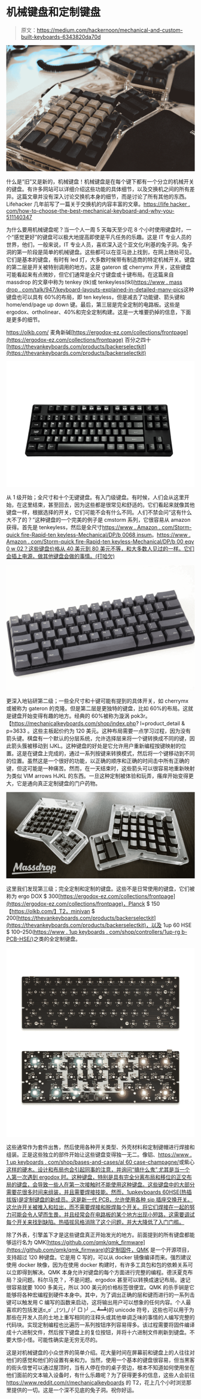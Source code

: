 # 机械键盘和定制键盘

> 原文：<https://medium.com/hackernoon/mechanical-and-custom-built-keyboards-6343820da70d>

![](img/67dd4c27319f3a3acae7e0feb6e7ae5f.png)

什么是“旧”又是新的，机械键盘！机械键盘是在每个键下都有一个分立的机械开关的键盘。有许多网站可以详细介绍这些功能的具体细节，以及交换机之间的所有差异。这篇文章并没有深入讨论交换机本身的细节，而是讨论了所有其他的东西。Lifehacker 几年前写了一篇关于交换机的内容丰富的文章。[https://life hacker . com/how-to-choose-the-best-mechanical-keyboard-and-why-you-511140347](https://lifehacker.com/how-to-choose-the-best-mechanical-keyboard-and-why-you-511140347)

为什么要用机械键盘呢？当一个人一周 5 天每天至少花 8 个小时使用键盘时，一个“感觉更好”的键盘可以极大地提高即使是平凡任务的乐趣。这是 IT 专业人员的世界，他们，一般来说，IT 专业人员，喜欢深入这个亚文化/利基的兔子洞。兔子洞的第一阶段是简单的机械键盘。这些都可以在亚马逊上找到，在网上随处可见。它们是基本的键盘，有时有 led 灯，大多数时候带有制造商的特定机械开关。键盘的第二层是开关被特别调用的地方。这是 gateron 或 cherrymx 开关，这些键盘可能看起来有点微妙，但它们通常是全尺寸键盘或十键布局。在这篇来自 massdrop 的文章中称为 tenkey (tk)或 tenkeyless(tkl)[https://www . mass drop . com/talk/947/keyboard-layouts-explained-in-detailed-many-pics](https://www.massdrop.com/talk/947/keyboard-layouts-explained-in-detail-many-pics)这种键盘也可以具有 60%的布局，即 ten keyless，但是减去了功能键、箭头键和 home/end/page up down 键。最后，第三层是完全定制的电路板。这些是 ergodox、ortholinear、40%和完全定制构建。这是一大堆要扔掉的信息，下面是更多的细节。

https://olkb.com/
麦角新碱[https://ergodox-ez.com/collections/frontpage](https://ergodox-ez.com/collections/frontpage)
百分之四十[https://thevankeyboards.com/products/backerselectkit](https://thevankeyboards.com/products/backerselectkit)

![](img/7264c256c6dbf382fdaed577188ce190.png)

从 1 级开始；全尺寸和十个无键键盘。有入门级键盘。有时候，人们会从这里开始，在这里结束，甚至回去，因为这些都是很常见和舒适的。它们看起来就像其他键盘一样，根据选择的开关，它们可能不会有什么不同。人们不禁会问“这有什么大不了的？”这种键盘的一个完美的例子是 cmstorm 系列，它很容易从 amazon 获得。首先是 tenkeyless，然后是全尺寸[https://www . Amazon . com/Storm-quick fire-Rapid-ten keyless-Mechanical/DP/b 0068 insum](https://www.amazon.com/Storm-QuickFire-Rapid-Tenkeyless-Mechanical/dp/B0068INSUM)。[https://www . Amazon . com/Storm-quick fire-Rapid-ten keyless-Mechanical/DP/b 00 eqv 0 w 02？这些键盘价格从 40 美元到 80 美元不等，和大多数人见过的一样。它们会插上电源，做其他键盘会做的事情。(打哈欠)](https://www.amazon.com/Storm-QuickFire-Rapid-Tenkeyless-Mechanical/dp/B00EQV0W02?th=1)

![](img/3c88fb91bd210d552bd415e8d970da9b.png)

更深入地钻研第二级；一些全尺寸和十键可能有提到的具体开关，如 cherrymx 或被称为 gateron 的克隆。但是第二层是更独特的键盘，比如 60%的布局。这就是键盘开始变得有趣的地方。经典的 60%被称为漩涡 pok3r。【https://mechanicalkeyboards.com/shop/index.php? l=product_detail & p=3633 。这些主板起价约为 120 美元。这种布局需要一点学习过程，因为没有箭头键。棋盘有一个默认的分层系统，允许选择层来将一个键转换成不同的键，因此箭头簇被移动到 IJKL。这种键盘的好处是它允许用户重新编程按键映射的位置。这是在键盘上完成的，通过一系列按键来转换模式，然后将一个键移动到不同的位置。虽然这是一个很好的功能，以正确的顺序和正确的时间击中所有正确的键，但这可能是一种痛苦。然而，在一天结束时，这些箭头可以很容易地重新映射为类似 VIM arrows HJKL 的东西。一旦这种定制被体验和玩弄，瘙痒开始变得更大，它是通向真正定制键盘的门户药物。

![](img/1de6fe05a2d0af0b9cfa2f831f2a4a71.png)

这里我们发现第三级；完全定制和定制的键盘。这些不是日常使用的键盘，它们被称为 ergo DOX $ 300[https://ergodox-ez.com/collections/frontpage](https://ergodox-ez.com/collections/frontpage)，Planck $ 150【https://olkb.com/】T2，minivan $ 200[https://thevankeyboards.com/products/backerselectkit](https://thevankeyboards.com/products/backerselectkit)，以及 1up 60 HSE $ 100–250([https://www . 1up keyboards . com/shop/controllers/1up-rg b-PCB-HSE/](https://www.1upkeyboards.com/shop/controllers/1up-rgb-pcb-hse/))之类的全定制键盘。

![](img/46f377ce9a11a66719bc4f48faaf0dbe.png)

这些通常作为套件出售，然后使用各种开关类型、外壳材料和定制键帽进行焊接和组装。正是这些独立的部件开始让这些键盘变得独一无二。像铝、[https://www . 1 up keyboards . com/shop/bases-and-cases/al 60 case-champagne/](https://www.1upkeyboards.com/shop/bases-and-cases/al60case-champagne/)或紫心[这样的硬木。设计和布局也会引起同事的注意，并询问“搞什么鬼”,尤其是当一个人第一次遇到 ergodox 时。这种键盘，特别是具有完全分离布局和移位的正交布局的键盘，会导致一些人在第一次接触时不能使用这种键盘。这些键盘中的大部分需要花很多时间来组装，并且需要焊接技能。然而，1upkeyboards 60HSE(热插拔版)是定制键盘的新成员。这是新一代 PCB，允许使用各种 sip 插座交换开关。这允许开关被推入和拉出，而不需要焊接和脱焊每个开关。将它们焊接在一起的努力可能会令人望而生畏，并且经常会在电路板的某个地方出现小短路，这需要调试每个开关来找到缺陷。热插拔风格消除了这个问题，并大大降低了入门门槛。](https://thevankeyboards.com/collections/catalog/products/retro60-keyboard-case-purple-heart)

除了外表，引擎盖下才是这些键盘真正开始发光的地方。前面提到的所有键盘都能够运行名为 QMK[https://github.com/qmk/qmk_firmware](https://github.com/qmk/qmk_firmware)的定制固件，QMK 是一个开源项目，支持超过 120 种键盘。它是用 C 写的，可以从 docker 镜像编译而来。强烈建议使用 docker 映像，因为在使用 docker 构建时，有许多工具包和包的依赖关系可以立即得到解决。QMK 本身允许对键盘的每个方面进行完整的编程。德沃夏克布局？没问题。科尔马克？，不是问题。ergodox 甚至可以转换成速记布局。速记很容易就要 1000 多美元，所以 300 美元的价格标签很便宜。QMK 的杀手锏是它能够将各种宏编程到硬件本身中。其中，为了调出正确的层和键而进行的一系列击键可以触发用 C 编写的函数来启动，这将输出用户可以想象的任何内容。个人最喜欢的包括发送ಠ_ಠ` \_(ツ)_/ (╯ □ )╯ ︵ ┻━┻)的 unicode 符号，这些也可以用于为那些在开发人员的土地上重写相同的注释头或其他单调乏味的事情的人编写完整的代码块。实现定制编程也比遍历一系列按钮序列容易得多。该过程需要将固件编译成十六进制文件，然后按下键盘上的复位按钮，并将十六进制文件刷新到键盘。不要大惊小怪。可能性确实是无穷无尽的。

这是对机械键盘的小众世界的简单介绍。花大量时间在屏幕前和键盘上的人往往对他们的感觉和他们的设置有亲和力。当然，使用一个基本的键盘很容易，但当黑客的街头信誉可以通过屋顶时，当有人停在你的桌子旁边，根本不知道如何使用坐在他们面前的文本输入设备时，有什么乐趣呢？为了获得更多的信息，这些人会前往 https://www.reddit.com/r/mechanicalkeyboards 的 T2，花上几个小时浏览那里提供的一切。这是一个深不见底的兔子洞。祝你好运。